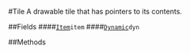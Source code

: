 #Tile
A drawable tile that has pointers to its contents.

##Fields
####[`Item`](Item.md)`item`
####[`Dynamic`](Dynamic.md)`dyn`

##Methods
